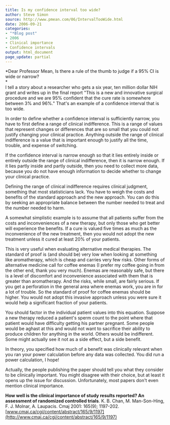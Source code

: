 ```yaml
---
title: Is my confidence interval too wide?
author: Steve Simon
source: http://www.pmean.com/06/IntervalTooWide.html
date: 2006-09-21
categories:
- "*Blog post"
- 2006
- Clinical importance
- Confidence intervals
output: html_document
page_update: partial
---
```

*Dear Professor Mean, Is there a rule of the thumb to judge if a 95% CI
is wide or narrow?\
*\
I tell a story about a researcher who gets a six year, ten million
dollar NIH grant and writes up in the final report "This is a new and
innovative surgical procedure and we are 95% confident that the cure
rate is somewhere between 3% and 96%." That's an example of a
confidence interval that is too wide.

In order to define whether a confidence interval is sufficiently narrow,
you have to first define a range of clinical indifference. This is a
range of values that represent changes or differences that are so small
that you could not justify changing your clinical practice. Anything
outside the range of clinical indifference is a value that is important
enough to justify all the time, trouble, and expense of switching.

If the confidence interval is narrow enough so that it lies entirely
inside or entirely outside the range of clinical indifference, then it
is narrow enough. If it lies partly inside and partly outside, then you
need to collect more data, because you do not have enough information to
decide whether to change your clinical practice.

Defining the range of clinical indifference requires clinical judgment,
something that most statisticians lack. You have to weigh the costs and
benefits of the standard approach and the new approach. You can do this
by seeking an appropriate balance between the number needed to treat and
the number needed to harm.

A somewhat simplistic example is to assume that all patients suffer from
the costs and inconveniences of a new therapy, but only those who get
better will experience the benefits. If a cure is valued five times as
much as the inconvenience of the new treatment, then you would not adopt
the new treatment unless it cured at least 20% of your patients.

This is very useful when evaluating alternative medical therapies. The
standard of proof is (and should be) very low when looking at something
like aromatherapy, which is cheap and carries very few risks. Other
forms of alternative medicine call for coffee enemas (I prefer my coffee
going in from the other end, thank you very much). Enemas are reasonably
safe, but there is a level of discomfort and inconvenience associated
with them that is greater than aromatherapy. And the risks, while small,
are fairly serious. If you get a perforation in the general area where
enemas work, you are in for a lot of trouble. So the standard of proof
for coffee enemas should be higher. You would not adopt this invasive
approach unless you were sure it would help a significant fraction of
your patients.

You should factor in the individual patient values into this equation.
Suppose a new therapy reduced a patient's sperm count to the point
where that patient would have difficulty getting his partner pregnant.
Some people would be aghast at this and would not want to sacrifice
their ability to produce children for anything in the world. Others
would be indifferent. Some might actually see it not as a side effect,
but a side benefit.

In theory, you specified how much of a benefit was clinically relevant
when you ran your power calculation before any data was collected. You
did run a power calculation, I hope!

Actually, the people publishing the paper should tell you what they
consider to be clinically important. You might disagree with their
choice, but at least it opens up the issue for discussion.
Unfortunately, most papers don't even mention clinical importance.

**How well is the clinical importance of study results reported? An
assessment of randomized controlled trials**. K. B. Chan, M.
Man-Son-Hing, F. J. Molnar, A. Laupacis. Cmaj 2001: 165(9); 1197-202.
[www.cmaj.ca/cgi/content/abstract/165/9/1197](http://www.cmaj.ca/cgi/content/abstract/165/9/1197)
